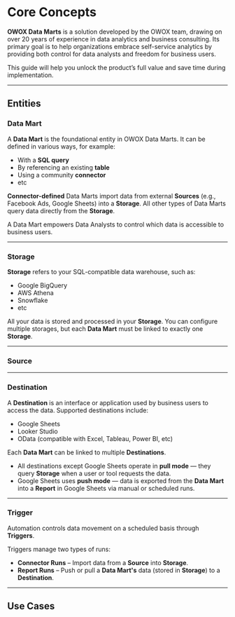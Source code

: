 # Core Concepts

**OWOX Data Marts** is a solution developed by the OWOX team, drawing on over 20 years of experience in data analytics and business consulting. Its primary goal is to help organizations embrace self-service analytics by providing both control for data analysts and freedom for business users.

This guide will help you unlock the product’s full value and save time during implementation.

---
## Entities
### Data Mart

A **Data Mart** is the foundational entity in OWOX Data Marts. It can be defined in various ways, for example:

- With a **SQL query**
- By referencing an existing **table**
- Using a community **connector**
- etc

**Connector-defined** Data Marts import data from external **Sources** (e.g., Facebook Ads, Google Sheets) into a **Storage**.
All other types of Data Marts query data directly from the **Storage**.

A Data Mart empowers Data Analysts to control which data is accessible to business users.

---
### Storage

**Storage** refers to your SQL-compatible data warehouse, such as:

- Google BigQuery
- AWS Athena
- Snowflake
- etc

All your data is stored and processed in your **Storage**. You can configure multiple storages, but each **Data Mart** must be linked to exactly one **Storage**.

---
### Source

---
### Destination

A **Destination** is an interface or application used by business users to access the data. Supported destinations include:

- Google Sheets
- Looker Studio
- OData (compatible with Excel, Tableau, Power BI, etc)

Each **Data Mart** can be linked to multiple **Destinations**.

- All destinations except Google Sheets operate in **pull mode** — they query **Storage** when a user or tool requests the data.  
- Google Sheets uses **push mode** — data is exported from the **Data Mart** into a **Report** in Google Sheets via manual or scheduled runs.

---
### Trigger

Automation controls data movement on a scheduled basis through **Triggers**.

Triggers manage two types of runs:
- **Connector Runs** – Import data from a **Source** into **Storage**.  
- **Report Runs** – Push or pull a **Data Mart's** data (stored in **Storage**) to a **Destination**.

---
## Use Cases
